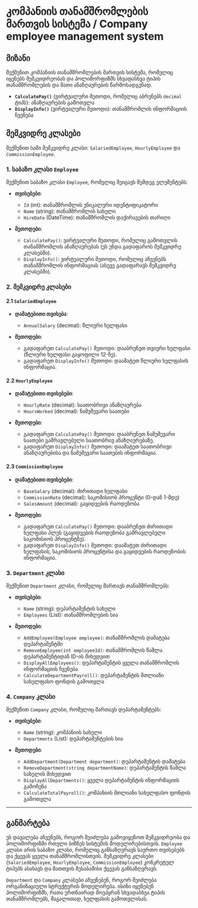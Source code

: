 # კომპანიის თანამშრომლების მართვის სისტემა / Company employee management system

## მიზანი

შექმენით კომპანიის თანამშრომლების მართვის სისტემა, რომელიც იყენებს მემკვიდრეობას და პოლიმორფიზმს სხვადასხვა ტიპის თანამშრომლების და მათი ანაზღაურების წარმოსადგენად.

- **`CalculatePay()`** (ვირტუალური მეთოდი, რომელიც აბრუნებს `decimal` ტიპს): ანაზღაურების გამოთვლა
- **`DisplayInfo()`** (ვირტუალური მეთოდი): თანამშრომლის ინფორმაციის ჩვენება

## მემკვიდრე კლასები

შექმენით სამი მემკვიდრე კლასი: `SalariedEmployee`, `HourlyEmployee` და `CommissionEmployee`.

### 1. საბაზო კლასი `Employee`

შექმენით საბაზო კლასი `Employee`, რომელიც შეიცავს შემდეგ ელემენტებს:

- **თვისებები**:
  - `Id` (int): თანამშრომლის უნიკალური იდენტიფიკატორი
  - `Name` (string): თანამშრომლის სახელი
  - `HireDate` (DateTime): თანამშრომლის დაქირავების თარიღი

- **მეთოდები**:
  - `CalculatePay()`: ვირტუალური მეთოდი, რომელიც გამოთვლის თანამშრომლის ანაზღაურებას (ეს უნდა გადაფაროს მემკვიდრე კლასებში).
  - `DisplayInfo()`: ვირტუალური მეთოდი, რომელიც აჩვენებს თანამშრომლის ინფორმაციას (ასევე გადაფარავს მემკვიდრე კლასებში).

### 2. მემკვიდრე კლასები

#### 2.1 `SalariedEmployee`

- **დამატებითი თვისება**:
  - `AnnualSalary` (decimal): წლიური ხელფასი

- **მეთოდები**:
  - გადაფარეთ `CalculatePay()` მეთოდი: დააბრუნეთ თვიური ხელფასი (წლიური ხელფასი გაყოფილი 12-ზე).
  - გადაფარეთ `DisplayInfo()` მეთოდი: დაამატეთ წლიური ხელფასის ინფორმაცია.

#### 2.2 `HourlyEmployee`

- **დამატებითი თვისებები**:
  - `HourlyRate` (decimal): საათობრივი ანაზღაურება
  - `HoursWorked` (decimal): ნამუშევარი საათები

- **მეთოდები**:
  - გადაფარეთ `CalculatePay()` მეთოდი: დააბრუნეთ ნამუშევარი საათები გამრავლებული საათობრივ ანაზღაურებაზე.
  - გადაფარეთ `DisplayInfo()` მეთოდი: დაამატეთ საათობრივი ანაზღაურებისა და ნამუშევარი საათების ინფორმაცია.

#### 2.3 `CommissionEmployee`

- **დამატებითი თვისებები**:
  - `BaseSalary` (decimal): ძირითადი ხელფასი
  - `CommissionRate` (decimal): საკომისიოს პროცენტი (0-დან 1-მდე)
  - `SalesAmount` (decimal): გაყიდვების რაოდენობა

- **მეთოდები**:
  - გადაფარეთ `CalculatePay()` მეთოდი: დააბრუნეთ ძირითადი ხელფასი პლუს (გაყიდვების რაოდენობა გამრავლებული საკომისიოს პროცენტზე).
  - გადაფარეთ `DisplayInfo()` მეთოდი: დაამატეთ ძირითადი ხელფასის, საკომისიოს პროცენტისა და გაყიდვების რაოდენობის ინფორმაცია.

### 3. `Department` კლასი

შექმენით `Department` კლასი, რომელიც მართავს თანამშრომლებს:

- **თვისებები**:
  - `Name` (string): დეპარტამენტის სახელი
  - `Employees` (List<Employee>): თანამშრომლების სია

- **მეთოდები**:
  - `AddEmployee(Employee employee)`: თანამშრომლის დამატება დეპარტამენტში
  - `RemoveEmployee(int employeeId)`: თანამშრომლის წაშლა დეპარტამენტიდან ID-ის მიხედვით
  - `DisplayAllEmployees()`: დეპარტამენტის ყველა თანამშრომლის ინფორმაციის ჩვენება
  - `CalculateDepartmentPayroll()`: დეპარტამენტის მთლიანი სახელფასო ფონდის გამოთვლა

### 4. `Company` კლასი

შექმენით `Company` კლასი, რომელიც მართავს დეპარტამენტებს:

- **თვისებები**:
  - `Name` (string): კომპანიის სახელი
  - `Departments` (List<Department>): დეპარტამენტების სია

- **მეთოდები**:
  - `AddDepartment(Department department)`: დეპარტამენტის დამატება
  - `RemoveDepartment(string departmentName)`: დეპარტამენტის წაშლა სახელის მიხედვით
  - `DisplayAllDepartments()`: ყველა დეპარტამენტის ინფორმაციის გამოჩენა
  - `CalculateTotalPayroll()`: კომპანიის მთლიანი სახელფასო ფონდის გამოთვლა

---

## განმარტება

ეს დავალება აჩვენებს, როგორ შეიძლება გამოვიყენოთ მემკვიდრეობა და პოლიმორფიზმი რთული ბიზნეს სისტემის მოდელირებისთვის. `Employee` კლასი არის საბაზო კლასი, რომელიც განსაზღვრავს საერთო თვისებებს და ქცევას ყველა თანამშრომლისთვის. მემკვიდრე კლასები (`SalariedEmployee`, `HourlyEmployee`, `CommissionEmployee`) კონკრეტულ ტიპებს ასახავს და მათთვის შესაბამისი ქცევას განსაზღვრავს. 

`Department` და `Company` კლასები აჩვენებენ, როგორ შეიძლება ორგანიზაციული სტრუქტურის მოდელირება. ისინი იყენებენ პოლიმორფიზმს, რათა ერთნაირად მოეპყრან სხვადასხვა ტიპის თანამშრომლებს, მაგალითად, ხელფასის გამოთვლისას.
